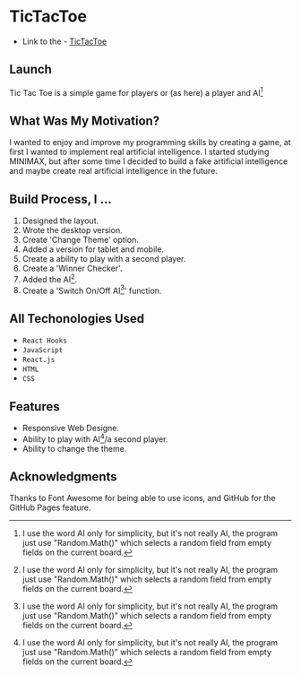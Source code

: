 # TicTacToe

- Link to the - [TicTacToe](https://jakubchoszcz.github.io/TicTacToe/)

## Launch
Tic Tac Toe is a simple game for players or (as here) a player and AI[^1]

## What Was My Motivation?
I wanted to enjoy and improve my programming skills by creating a game, at first I wanted to implement real artificial intelligence.
I started studying MINIMAX, but after some time I decided to build a fake artificial intelligence and maybe create real artificial intelligence in the future.

## Build Process, I ...
1. Designed the layout.
2. Wrote the desktop version.
3. Create 'Change Theme' option.
3. Added a version for tablet and mobile.
4. Create a ability to play with a second player.
5. Create a 'Winner Checker'.
5. Added the AI[^1].
6. Create a 'Switch On/Off AI[^1]' function.

## All Techonologies Used
- ` React Hooks ` 
- ` JavaScript `
- ` React.js ` 
- ` HTML `
- ` CSS `

## Features
- Responsive Web Designe.
- Ability to play with AI[^1]/a second player.
- Ability to change the theme.

## Acknowledgments
Thanks to Font Awesome for being able to use icons, and GitHub for the GitHub Pages feature.

[^1]: I use the word AI only for simplicity, but it's not really AI, the program just use "Random.Math()" which selects a random field from empty fields on the current board.
